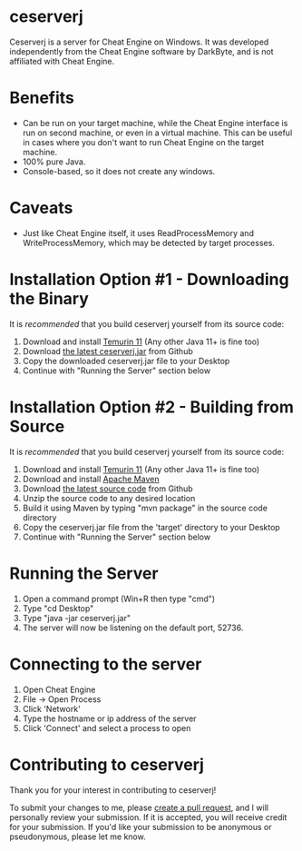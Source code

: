 # ceserverj
Ceserverj is a server for Cheat Engine on Windows. It was developed independently from the Cheat Engine software
by DarkByte, and is not affiliated with Cheat Engine.

# Benefits
* Can be run on your target machine, while the Cheat Engine interface is run on second machine, or even in a
virtual machine. This can be useful in cases where you don't want to run Cheat Engine on the target machine.
* 100% pure Java.
* Console-based, so it does not create any windows.

# Caveats
* Just like Cheat Engine itself, it uses ReadProcessMemory and WriteProcessMemory, which may be detected by target processes.

# Installation Option #1 - Downloading the Binary
It is *recommended* that you build ceserverj yourself from its source code:

1. Download and install [Temurin 11](https://adoptium.net/?variant=openjdk11) (Any other Java 11+ is fine too)
2. Download [the latest ceserverj.jar](https://github.com/isabellaflores/ceserverj/releases) from Github
3. Copy the downloaded ceserverj.jar file to your Desktop
4. Continue with "Running the Server" section below

# Installation Option #2 - Building from Source
It is *recommended* that you build ceserverj yourself from its source code:

1. Download and install [Temurin 11](https://adoptium.net/?variant=openjdk11) (Any other Java 11+ is fine too)
2. Download and install [Apache Maven](https://www.youtube.com/watch?v=--Iv5vBIHjI)
3. Download [the latest source code](https://github.com/isabellaflores/ceserverj/releases) from Github
4. Unzip the source code to any desired location
5. Build it using Maven by typing "mvn package" in the source code directory
6. Copy the ceserverj.jar file from the 'target' directory to your Desktop
7. Continue with "Running the Server" section below

# Running the Server
1. Open a command prompt (Win+R then type "cmd")
2. Type "cd Desktop"
3. Type "java -jar ceserverj.jar"
4. The server will now be listening on the default port, 52736.

# Connecting to the server
1. Open Cheat Engine
2. File -> Open Process
3. Click 'Network'
4. Type the hostname or ip address of the server
5. Click 'Connect' and select a process to open

# Contributing to ceserverj
Thank you for your interest in contributing to ceserverj!

To submit your changes to me, please [create a pull request](https://github.com/isabellaflores/ceserverj/pulls), and I will personally review your submission. If it is
accepted, you will receive credit for your submission. If you'd like your submission to be anonymous or pseudonymous,
please let me know.